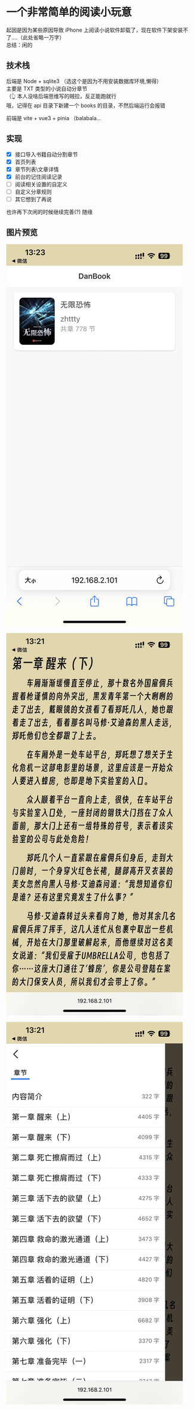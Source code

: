 # 一个非常简单的阅读小玩意
起因是因为某些原因导致 iPhone 上阅读小说软件卸载了，现在软件下架安装不了....（此处省略一万字）  
总结：闲的  

## 技术栈
后端是 Node + sqlite3 （选这个是因为不用安装数据库环境,懒得）  
主要是 TXT 类型的小说自动分章节  
（👆 本人没啥后端思维写的贼拉，反正能跑就行  
哦，记得在 api 目录下新建一个 books 的目录，不然后端运行会报错  

前端是 vite + vue3 + pinia （balabala...

## 实现
- [x] 接口导入书籍自动分割章节
- [x] 首页列表
- [x] 章节列表\文章详情
- [x] 前台的记住阅读记录
- [ ] 阅读相关设置的自定义
- [ ] 自定义分章规则
- [ ] 其它想到了再说

也许再下次闲的时候继续完善(?) 随缘    

## 图片预览

![home](images/home.jpg)

![detail](images/detail.jpg)

![detail_2](images/detail_2.jpg)
